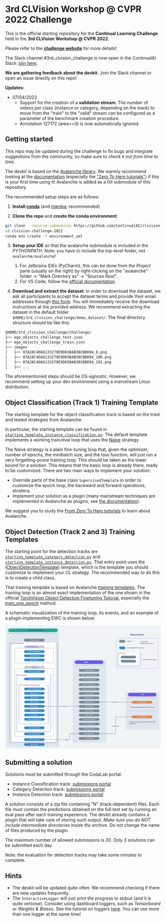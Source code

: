 # 3rd CLVision Workshop @ CVPR 2022 Challenge

This is the official starting repository for the **Continual Learning Challenge** held in the **3rd CLVision Workshop @ CVPR 2022**.

Please refer to the [**challenge website**](https://sites.google.com/view/clvision2022/challenge) for more details!

The Slack channel #3rd_clvision_challenge is now open in the ContinualAI Slack: [join here](https://continualai.slack.com/join/shared_invite/enQtNjQxNDYwMzkxNzk0LTBhYjg2MjM0YTM2OWRkNDYzOGE0ZTIzNDQ0ZGMzNDE3ZGUxNTZmNmM1YzJiYzgwMTkyZDQxYTlkMTI3NzZkNjU#/shared-invite/email).

**We are gathering feedback about the devkit.** Join the Slack channel or open an issue directly on this repo!

**Updates:**
- 07/04/2022
  - Support for the creation of a **validation stream**. The number of videos per class (instance or category, 
  depending on the track) to move from the "train" to the "valid" stream can be configured as a parameter of the
  benchmark creation procedure.
  - Annotation 127172 (area==0) is now automatically ignored.

## Getting started

This repo may be updated during the challenge to fix bugs and integrate suggestions from the community, so make sure
to *check it out from time to time*.

The devkit is based on the [Avalanche library](https://github.com/ContinualAI/avalanche). We warmly recommend looking at the [documentation](https://avalanche.continualai.org/) (especially the ["Zero To Hero tutorials"](https://avalanche.continualai.org/from-zero-to-hero-tutorial/01_introduction)) if this is your first time using it!
Avalanche is added as a Git submodule of this repository. 

The recommended setup steps are as follows:

1. **Install [conda](https://docs.conda.io/projects/conda/en/latest/user-guide/install/download.html)** (and [mamba](https://github.com/mamba-org/mamba); recommended)

2. **Clone the repo** and **create the conda environment**:
```bash
git clone --recurse-submodules https://github.com/ContinualAI/clvision-challenge-2022.git
cd clvision-challenge-2022
conda env create -f environment.yml
```

3. **Setup your IDE** so that the avalanche submodule is included in the *PYTHONPATH*. Note: you have to include the top-level folder, not `avalanche/avalanche`!
   1. For Jetbrains IDEs (PyCharm), this can be done from the *Project* pane (usually on the right) by right-clicking on the "avalanche" folder -> "Mark Directory as" -> "Sources Root".
   2. For VS Code, follow the [official documentation](https://code.visualstudio.com/docs/python/environments#_use-of-the-pythonpath-variable).

4. **Download and extract the dataset**: in order to download the dataset, we ask all participants to accept the dataset terms and provide their email addresses through [this form](https://forms.gle/kwB3CRKAxkiJWVQ57). 
You will immediately receive the download instructions at the provided address. We recommend extracting the dataset in the default folder `$HOME/3rd_clvision_challenge/demo_dataset/`.
The final directory structure should be like this:

```
$HOME/3rd_clvision_challenge/challenge/
├── ego_objects_challenge_test.json
├── ego_objects_challenge_train.json
├── images
│   ├── 07A28C4666133270E9D65BAB3BCBB094_0.png
│   ├── 07A28C4666133270E9D65BAB3BCBB094_100.png
│   ├── 07A28C4666133270E9D65BAB3BCBB094_101.png
│   ├── ...
```

The aforementioned steps should be OS-agnostic. However, we recommend setting up your dev environment using a 
mainstream Linux distribution.

## Object Classification (Track 1) Training Template
The starting template for the object classification track is based on the tried and tested strategies from Avalanche.

In particular, the starting template can be found in 
[`starting_template_instance_classification.py`](starting_template_instance_classification.py). The 
default template implements a working train/eval loop that uses the
[Naive](https://avalanche-api.continualai.org/en/latest/generated/avalanche.training.Naive.html) strategy.

The Naive strategy is a plain fine-tuning loop that, given the optimizer, number of epochs, the minibatch size, and 
the loss function, will just run a very forgetting-prone training loop. This should be taken as the lower bound for a 
solution. This means that the basic loop is already there, ready to be customized. There are two main ways to implement 
your solution:
- Override parts of the base class `SupervisedTemplate` in order to customize the epoch loop, 
the backward and forward operations, etcetera.
- Implement your solution as a plugin (many mainstream techniques are implemented in Avalanche as plugins, 
see [the documentation](https://avalanche-api.continualai.org/en/latest/training.html#training-plugins)).

We suggest you to study the [From Zero To Hero tutorials](https://avalanche.continualai.org/from-zero-to-hero-tutorial/01_introduction) to learn about Avalanche.

## Object Detection (Track 2 and 3) Training Templates
The starting point for the detection tracks are
[`starting_template_category_detection.py`](starting_template_category_detection.py) and
[`starting_template_instance_detection.py`](starting_template_instance_detection.py).
That entry point uses the 
([ObjectDetectionTemplate](https://github.com/ContinualAI/avalanche/blob/master/avalanche/training/supervised/naive_object_detection.py))
template, which is the template you should customize to implement your CL strategy. The recommended way to do this is to create
a child class.

That training template is based on Avalanche [training templates](https://avalanche.continualai.org/from-zero-to-hero-tutorial/04_training). 
The training loop is an almost exact implementation of the one shown in the official
[TorchVision Object Detection Finetuning Tutorial](https://pytorch.org/tutorials/intermediate/torchvision_tutorial.html), 
especially the [train_one_epoch](https://github.com/pytorch/vision/blob/71d2bb0bc67044f55d38bfddf04e05be0343deab/references/detection/engine.py#L12) method.

A schematic visualization of the training loop, its events, and an example of a plugin implementing EWC is shown below:

![Object Detection Template schema](./docs/img/od_template.png)

## Submitting a solution
Solutions must be submitted through the CodaLab portal:
- Instance Classification track: [submissions portal](https://codalab.lisn.upsaclay.fr/competitions/3568)
- Category Detection track: [submissions portal](https://codalab.lisn.upsaclay.fr/competitions/3569)
- Instance Detection track: [submissions portal](https://codalab.lisn.upsaclay.fr/competitions/3570)

A solution consists of a zip file containing "N" (track-dependent) files. Each file must contain the predictions
obtained on the full test set by running an eval pass after each training experience.
The devkit already contains a plugin that will take care of storing such output. *Make sure you do NOT include 
intermediate directories inside the archive*. Do not change the name of files produced by the plugin.

The maximum number of allowed submissions is 20. Only 3 solutions can be submitted each day.

Note: the evaluation for detection tracks may take some minutes to complete.

## Hints

- The devkit will be updated quite often. We recommend checking if there are new updates frequently.
- The `InteractiveLogger` will just print the progress to stdout (and it is quite verbose). Consider using dashboard loggers, 
such as *Tensorboard* or *Weights & Biases*. See the tutorial on 
loggers [here](https://avalanche.continualai.org/from-zero-to-hero-tutorial/06_loggers). 
You can use more than one logger at the same time!
